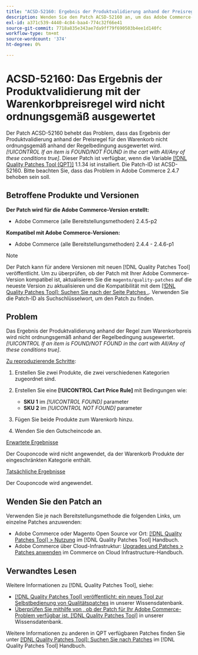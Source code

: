 ```yaml
---
title: "ACSD-52160: Ergebnis der Produktvalidierung anhand der Preisregel des Warenkorbs"
description: Wenden Sie den Patch ACSD-52160 an, um das Adobe Commerce-Problem zu beheben, bei dem das Ergebnis der Produktvalidierung anhand der Preisregel für den Warenkorb nicht ordnungsgemäß anhand der Regelbedingung ausgewertet wird *[!UICONTROL If an item is FOUND/NOT FOUND in the cart with All/Any of these conditions true]*.
exl-id: a371c539-4440-4c84-baa4-774c32f66e41
source-git-commit: 7718a835e343ae7da9ff79f690503b4ee1d140fc
workflow-type: tm+mt
source-wordcount: '374'
ht-degree: 0%

---
```


# ACSD-52160: Das Ergebnis der Produktvalidierung mit der Warenkorbpreisregel wird nicht ordnungsgemäß ausgewertet

Der Patch ACSD-52160 behebt das Problem, dass das Ergebnis der Produktvalidierung anhand der Preisregel für den Warenkorb nicht ordnungsgemäß anhand der Regelbedingung ausgewertet wird. *[!UICONTROL If an item is FOUND/NOT FOUND in the cart with All/Any of these conditions true]*. Dieser Patch ist verfügbar, wenn die Variable [[!DNL Quality Patches Tool (QPT)]](/help/announcements/adobe-commerce-announcements/magento-quality-patches-released-new-tool-to-self-serve-quality-patches.md) 1.1.34 ist installiert. Die Patch-ID ist ACSD-52160. Bitte beachten Sie, dass das Problem in Adobe Commerce 2.4.7 behoben sein soll.

## Betroffene Produkte und Versionen

**Der Patch wird für die Adobe Commerce-Version erstellt:**

* Adobe Commerce (alle Bereitstellungsmethoden) 2.4.5-p2

**Kompatibel mit Adobe Commerce-Versionen:**

* Adobe Commerce (alle Bereitstellungsmethoden) 2.4.4 - 2.4.6-p1

>[!NOTE]
>
>Der Patch kann für andere Versionen mit neuen [!DNL Quality Patches Tool] veröffentlicht. Um zu überprüfen, ob der Patch mit Ihrer Adobe Commerce-Version kompatibel ist, aktualisieren Sie die `magento/quality-patches` auf die neueste Version zu aktualisieren und die Kompatibilität mit dem [[!DNL Quality Patches Tool]: Suchen Sie nach der Seite Patches .](https://experienceleague.adobe.com/tools/commerce-quality-patches/index.html). Verwenden Sie die Patch-ID als Suchschlüsselwort, um den Patch zu finden.

## Problem

Das Ergebnis der Produktvalidierung anhand der Regel zum Warenkorbpreis wird nicht ordnungsgemäß anhand der Regelbedingung ausgewertet. *[!UICONTROL If an item is FOUND/NOT FOUND in the cart with All/Any of these conditions true]*.

<u>Zu reproduzierende Schritte</u>:

1. Erstellen Sie zwei Produkte, die zwei verschiedenen Kategorien zugeordnet sind.
1. Erstellen Sie eine **[!UICONTROL Cart Price Rule]** mit Bedingungen wie:

   * **SKU 1** im *[!UICONTROL FOUND]* parameter
   * **SKU 2** im *[!UICONTROL NOT FOUND]* parameter

1. Fügen Sie beide Produkte zum Warenkorb hinzu.
1. Wenden Sie den Gutscheincode an.

<u>Erwartete Ergebnisse</u>

Der Couponcode wird nicht angewendet, da der Warenkorb Produkte der eingeschränkten Kategorie enthält.

<u>Tatsächliche Ergebnisse</u>

Der Couponcode wird angewendet.

## Wenden Sie den Patch an

Verwenden Sie je nach Bereitstellungsmethode die folgenden Links, um einzelne Patches anzuwenden:

* Adobe Commerce oder Magento Open Source vor Ort: [[!DNL Quality Patches Tool] > Nutzung](<https://experienceleague.adobe.com/docs/commerce-operations/tools/quality-patches-tool/usage.html>) im [!DNL Quality Patches Tool] Handbuch.
* Adobe Commerce über Cloud-Infrastruktur: [Upgrades und Patches > Patches anwenden](https://experienceleague.adobe.com/docs/commerce-cloud-service/user-guide/develop/upgrade/apply-patches.html) im Commerce on Cloud Infrastructure-Handbuch.

## Verwandtes Lesen

Weitere Informationen zu [!DNL Quality Patches Tool], siehe:

* [[!DNL Quality Patches Tool] veröffentlicht: ein neues Tool zur Selbstbedienung von Qualitätspatches](/help/announcements/adobe-commerce-announcements/magento-quality-patches-released-new-tool-to-self-serve-quality-patches.md) in unserer Wissensdatenbank.
* [Überprüfen Sie mithilfe von , ob der Patch für Ihr Adobe Commerce-Problem verfügbar ist. [!DNL Quality Patches Tool]](/help/support-tools/patches-available-in-qpt-tool/check-patch-for-magento-issue-with-magento-quality-patches.md) in unserer Wissensdatenbank.

Weitere Informationen zu anderen in QPT verfügbaren Patches finden Sie unter [[!DNL Quality Patches Tool]: Suchen Sie nach Patches](<https://experienceleague.adobe.com/tools/commerce-quality-patches/index.html>) im [!DNL Quality Patches Tool] Handbuch.

